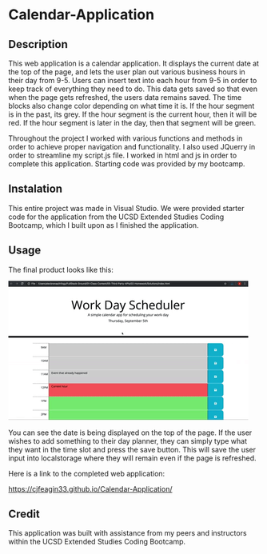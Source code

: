 # Calendar-Application

## Description

This web application is a calendar application. It displays the current date at the top of the page, and lets the user plan out various business hours in their day from 9-5. Users can insert text into each hour from 9-5 in order to keep track of everything they need to do. This data gets saved so that even when the page gets refreshed, the users data remains saved. The time blocks also change color depending on what time it is. If the hour segment is in the past, its grey. If the hour segment is the current hour, then it will be red. If the hour segment is later in the day, then that segment will be green.

Throughout the project I worked with various functions and methods in order to achieve proper navigation and functionality. I also used JQuerry in order to streamline my script.js file. I worked in html and js in order to complete this application. Starting code was provided by my bootcamp.

## Instalation

This entire project was made in Visual Studio. We were provided starter code for the application from the UCSD Extended Studies Coding Bootcamp, which I built upon as I finished the application. 

## Usage

The final product looks like this:

<img src="/Assets/05-third-party-apis-homework-demo.gif">

You can see the date is being displayed on the top of the page. If the user wishes to add something to their day planner, they can simply type what they want in the time slot and press the save button. This will save the user input into localstorage where they will remain even if the page is refreshed. 

Here is a link to the completed web application:

https://cjfeagin33.github.io/Calendar-Application/

## Credit

This application was built with assistance from my peers and instructors within the UCSD Extended Studies Coding Bootcamp.